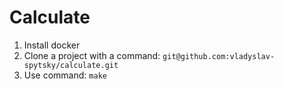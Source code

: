 # Calculate

1. Install docker
2. Clone a project with a command:
`git@github.com:vladyslav-spytsky/calculate.git`
3. Use command:
`make`
